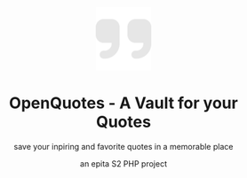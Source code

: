 <div align="center">
    <img alt="Logo" src="images/icon-grey.svg" width="100" />
</div>
<h1 align="center">
    OpenQuotes - A Vault for your Quotes
</h1>
<p align="center">
   save your inpiring and favorite quotes in a memorable place
</p>
<p align="center">
   an epita S2 PHP project
</p>

